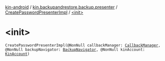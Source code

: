 [kin-android](../../index.md) / [kin.backupandrestore.backup.presenter](../index.md) / [CreatePasswordPresenterImpl](index.md) / [&lt;init&gt;](./-init-.md)

# &lt;init&gt;

`CreatePasswordPresenterImpl(@NonNull callbackManager: `[`CallbackManager`](../../kin.backupandrestore.events/-callback-manager/index.md)`, @NonNull backupNavigator: `[`BackupNavigator`](../../kin.backupandrestore.backup.view/-backup-navigator/index.md)`, @NonNull kinAccount: `[`KinAccount`](../../kin.sdk/-kin-account/index.md)`)`
